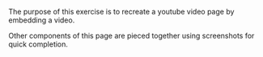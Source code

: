 The purpose of this exercise is to recreate a youtube video page by embedding a video.

Other components of this page are pieced together using screenshots for quick completion.
